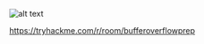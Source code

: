 ![alt text](https://github.com/0x3klavya/BufferOverflow/blob/master/2021-03-14-15-46-39.png?raw=true)

https://tryhackme.com/r/room/bufferoverflowprep
